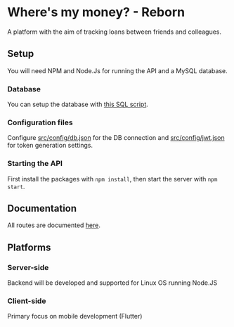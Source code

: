 # Where's my money? - Reborn

A platform with the aim of tracking loans between friends and colleagues.

## Setup
You will need NPM and Node.Js for running the API and a MySQL database.

### Database
You can setup the database with [this SQL script](scripts/db.sql).

### Configuration files
Configure [src/config/db.json](src/config/db.json) for the DB connection and [src/config/jwt.json](src/config/jwt.json) for token generation settings.

### Starting the API
First install the packages with `npm install`, then start the server with `npm start`.

## Documentation
All routes are documented [here](docs/).

## Platforms

### Server-side

Backend will be developed and supported for Linux OS running Node.JS

### Client-side

Primary focus on mobile development (Flutter)